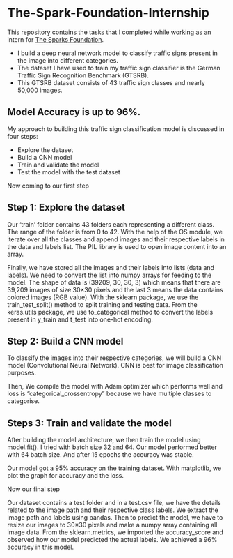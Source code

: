 # The-Spark-Foundation-Internship

This repository contains the tasks that I completed while working as an intern for [The Sparks Foundation](https://www.thesparksfoundationsingapore.org/).

- I build a deep neural network model to classify traffic signs present in the image into different categories.
- The dataset I have used to train my traffic sign classifier is the German Traffic Sign Recognition Benchmark (GTSRB).
- This GTSRB dataset consists of 43 traffic sign classes and nearly 50,000 images.

## Model Accuracy is up to 96%.

My approach to building this traffic sign classification model is discussed in four steps:

- Explore the dataset
- Build a CNN model
- Train and validate the model
- Test the model with the test dataset


Now coming to our first step

## Step 1: Explore the dataset
Our ‘train’ folder contains 43 folders each representing a different class. The range of the folder is from 0 to 42. With the help of the OS module, we iterate over all the classes and append images and their respective labels in the data and labels list.
The PIL library is used to open image content into an array.

Finally, we have stored all the images and their labels into lists (data and labels).
We need to convert the list into numpy arrays for feeding to the model.
The shape of data is (39209, 30, 30, 3) which means that there are 39,209 images of size 30×30 pixels and the last 3 means the data contains colored images (RGB value).
With the sklearn package, we use the train_test_split() method to split training and testing data.
From the keras.utils package, we use to_categorical method to convert the labels present in y_train and t_test into one-hot encoding.

## Step 2: Build a CNN model
To classify the images into their respective categories, we will build a CNN model (Convolutional Neural Network). CNN is best for image classification purposes.

Then, We compile the model with Adam optimizer which performs well and loss is “categorical_crossentropy” because we have multiple classes to categorise.


## Steps 3: Train and validate the model
After building the model architecture, we then train the model using model.fit(). I tried with batch size 32 and 64. Our model performed better with 64 batch size. And after 15 epochs the accuracy was stable.

Our model got a 95% accuracy on the training dataset. With matplotlib, we plot the graph for accuracy and the loss.

Now our final step

Our dataset contains a test folder and in a test.csv file, we have the details related to the image path and their respective class labels. We extract the image path and labels using pandas. Then to predict the model, we have to resize our images to 30×30 pixels and make a numpy array containing all image data. From the sklearn.metrics, we imported the accuracy_score and observed how our model predicted the actual labels. We achieved a 96% accuracy in this model.

